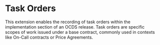 # Task Orders

This extension enables the recording of task orders within the implementation section of an OCDS release. Task orders are specific scopes of work issued under a base contract, commonly used in contexts like On-Call contracts or Price Agreements.
